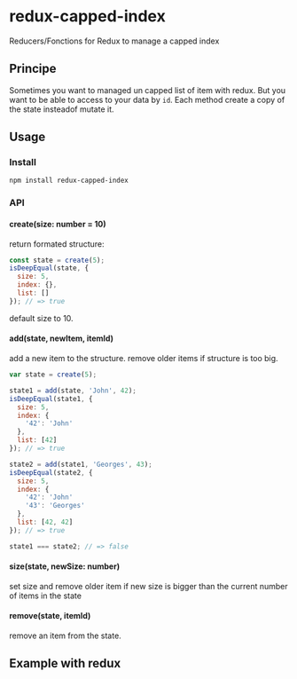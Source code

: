 # redux-capped-index
Reducers/Fonctions for Redux to manage a capped index

## Principe

Sometimes you want to managed un capped list of item with redux.
But you want to be able to access to your data by `id`.
Each method create a copy of the state insteadof mutate it.

## Usage

### Install

```
npm install redux-capped-index
```

### API

#### create(size: number = 10)

return formated structure:
```js
const state = create(5);
isDeepEqual(state, {
  size: 5,
  index: {},
  list: []
}); // => true
```
default size to 10.

#### add(state, newItem, itemId)

add a new item to the structure.
remove older items if structure is too big.

```js
var state = create(5);

state1 = add(state, 'John', 42);
isDeepEqual(state1, {
  size: 5,
  index: {
    '42': 'John'  
  },
  list: [42]
}); // => true

state2 = add(state1, 'Georges', 43);
isDeepEqual(state2, {
  size: 5,
  index: {
    '42': 'John'  
    '43': 'Georges'  
  },
  list: [42, 42]
}); // => true

state1 === state2; // => false
```

#### size(state, newSize: number)

set size and remove older item if new size is bigger than the current number of items in the state

#### remove(state, itemId)

remove an item from the state. 

## Example with redux



